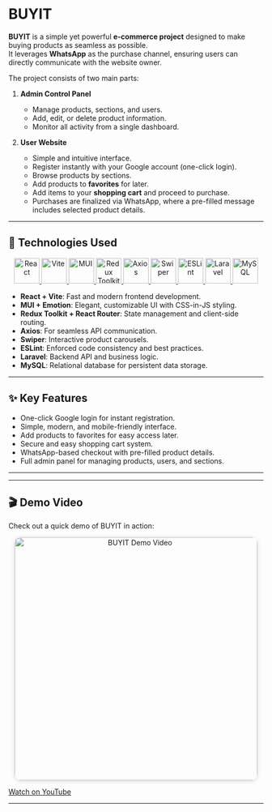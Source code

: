 # BUYIT

**BUYIT** is a simple yet powerful **e-commerce project** designed to make buying products as seamless as possible.  
It leverages **WhatsApp** as the purchase channel, ensuring users can directly communicate with the website owner.

The project consists of two main parts:

1. **Admin Control Panel**

   - Manage products, sections, and users.
   - Add, edit, or delete product information.
   - Monitor all activity from a single dashboard.

2. **User Website**
   - Simple and intuitive interface.
   - Register instantly with your Google account (one-click login).
   - Browse products by sections.
   - Add products to **favorites** for later.
   - Add items to your **shopping cart** and proceed to purchase.
   - Purchases are finalized via WhatsApp, where a pre-filled message includes selected product details.

---

## 🚀 Technologies Used

<div align="center">

<a href="https://react.dev/" target="_blank">
  <img src="https://cdn.jsdelivr.net/gh/devicons/devicon@latest/icons/react/react-original.svg" alt="React" width="50"/>
</a>
<a href="https://vitejs.dev/" target="_blank">
  <img src="https://vitejs.dev/logo.svg" alt="Vite" width="50"/>
</a>
<a href="https://mui.com/" target="_blank">
  <img src="https://raw.githubusercontent.com/mui/material-ui/master/docs/public/static/logo.svg" alt="MUI" width="50"/>
</a>
<a href="https://redux-toolkit.js.org/" target="_blank">
  <img src="https://cdn.jsdelivr.net/gh/devicons/devicon@latest/icons/redux/redux-original.svg" alt="Redux Toolkit" width="50"/>
</a>
<a href="https://axios-http.com/" target="_blank">
  <img src="https://axios-http.com/assets/logo.svg" alt="Axios" width="50"/>
</a>
<a href="https://swiperjs.com/" target="_blank">
  <img src="https://swiperjs.com/images/swiper-logo.svg" alt="Swiper" width="50"/>
</a>
<a href="https://eslint.org/" target="_blank">
  <img src="https://cdn.jsdelivr.net/gh/devicons/devicon@latest/icons/eslint/eslint-original.svg" alt="ESLint" width="50"/>
</a>
<a href="https://laravel.com/" target="_blank">
  <img src="https://cdn.jsdelivr.net/gh/devicons/devicon@latest/icons/laravel/laravel-original.svg" alt="Laravel" width="50"/>
</a>
<a href="https://www.mysql.com/" target="_blank">
  <img src="https://cdn.jsdelivr.net/gh/devicons/devicon@latest/icons/mysql/mysql-original.svg" alt="MySQL" width="50"/>
</a>

</div>

- **React + Vite**: Fast and modern frontend development.
- **MUI + Emotion**: Elegant, customizable UI with CSS-in-JS styling.
- **Redux Toolkit + React Router**: State management and client-side routing.
- **Axios**: For seamless API communication.
- **Swiper**: Interactive product carousels.
- **ESLint**: Enforced code consistency and best practices.
- **Laravel**: Backend API and business logic.
- **MySQL**: Relational database for persistent data storage.

---

## ✨ Key Features

- One-click Google login for instant registration.
- Simple, modern, and mobile-friendly interface.
- Add products to favorites for easy access later.
- Secure and easy shopping cart system.
- WhatsApp-based checkout with pre-filled product details.
- Full admin panel for managing products, users, and sections.

---

---

## 🎬 Demo Video

Check out a quick demo of BUYIT in action:

<p align="center">
  <a href="https://www.youtube.com/watch?v=e2hyWH_2Qhs" target="_blank">
    <img src="https://img.youtube.com/vi/e2hyWH_2Qhs/hqdefault.jpg" alt="BUYIT Demo Video" width="480" style="border-radius: 12px; box-shadow: 0 2px 8px #0002;"/>
  </a>
</p>

[Watch on YouTube](https://www.youtube.com/watch?v=e2hyWH_2Qhs)

---
